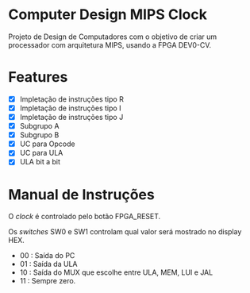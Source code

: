 # Computer Design MIPS Clock

Projeto de Design de Computadores com o objetivo de criar um processador com arquitetura MIPS, usando a FPGA DEV0-CV.

# Features

- [X] Impletação de instruções tipo R
- [X] Impletação de instruções tipo I
- [X] Impletação de instruções tipo J
- [X] Subgrupo A
- [X] Subgrupo B
- [X] UC para Opcode
- [X] UC para ULA
- [X] ULA bit a bit

# Manual de Instruções

O _clock_ é controlado pelo botão FPGA_RESET.

Os _switches_ SW0 e SW1 controlam qual valor será mostrado no display HEX.
- 00 : Saída do PC
- 01 : Saída da ULA
- 10 : Saída do MUX que escolhe entre ULA, MEM, LUI e JAL
- 11 : Sempre zero.
